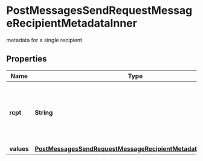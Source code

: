 

# PostMessagesSendRequestMessageRecipientMetadataInner

metadata for a single recipient

## Properties

| Name | Type | Description | Notes |
|------------ | ------------- | ------------- | -------------|
|**rcpt** | **String** | the email address of the recipient that the metadata is associated with |  [optional] |
|**values** | [**PostMessagesSendRequestMessageRecipientMetadataInnerValues**](PostMessagesSendRequestMessageRecipientMetadataInnerValues.md) |  |  [optional] |



